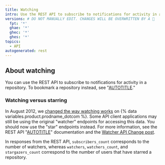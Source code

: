 ```yaml
---
title: Watching
intro: Use the REST API to subscribe to notifications for activity in a repository.
versions: # DO NOT MANUALLY EDIT. CHANGES WILL BE OVERWRITTEN BY A 🤖
  fpt: '*'
  ghae: '*'
  ghec: '*'
  ghes: '*'
topics:
  - API
autogenerated: rest
---
```


## About watching

You can use the REST API to subscribe to notifications for activity in a repository. To bookmark a repository instead, see "[AUTOTITLE](/rest/activity/starring)."

### Watching versus starring

In August 2012, we [changed the way watching
works](https://github.com/blog/1204-notifications-stars) on {% data variables.product.prodname_dotcom %}. Some API
client applications may still be using the original "watcher" endpoints for accessing
this data. You should now use the "star" endpoints instead. For more information, see the REST API "[AUTOTITLE](/rest/activity/starring)" documentation and the [Watcher API Change post](https://developer.github.com/changes/2012-09-05-watcher-api/).

In responses from the REST API, `subscribers_count` corresponds to the number of watchers, whereas `watchers`, `watchers_count`, and `stargazers_count` correspond to the number of users that have starred a repository.

<!-- Content after this section is automatically generated -->
